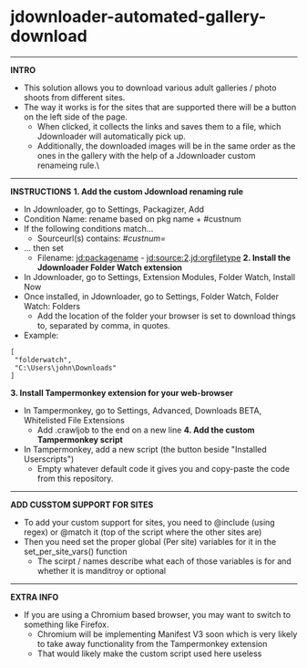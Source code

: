 # jdownloader-automated-gallery-download
---
**INTRO**
- This solution allows you to download various adult galleries / photo shoots from different sites.
- The way it works is for the sites that are supported there will be a button on the left side of the page.
  - When clicked, it collects the links and saves them to a file, which Jdownloader will automatically pick up.
  - Additionally, the downloaded images will be in the same order as the ones in the gallery with the help of a Jdownloader custom renameing rule.\
---
**INSTRUCTIONS**
**1. Add the custom Jdownload renaming rule**
- In Jdownloader, go to Settings, Packagizer, Add
- Condition Name: rename based on pkg name + #custnum
- If the following conditions match...
  - Sourceurl(s) contains: *#custnum=*
- ... then set
  - Filename: <jd:packagename> - <jd:source:2>.<jd:orgfiletype>
**2. Install the Jdownloader Folder Watch extension**
- In Jdownloader, go to Settings, Extension Modules, Folder Watch, Install Now
- Once installed, in Jdownloader, go to Settings, Folder Watch, Folder Watch: Folders
  - Add the location of the folder your browser is set to download things to, separated by comma, in quotes.
- Example:
```
[
 "folderwatch",
 "C:\Users\john\Downloads"
]
```
**3. Install Tampermonkey extension for your web-browser**
- In Tampermonkey, go to Settings, Advanced, Downloads BETA, Whitelisted File Extensions
  - Add .crawljob to the end on a new line
**4. Add the custom Tampermonkey script**
- In Tampermonkey, add a new script (the button beside "Installed Userscripts")
  - Empty whatever default code it gives you and copy-paste the code from this repository.
---
**ADD CUSSTOM SUPPORT FOR SITES**
- To add your custom support for sites, you need to @include (using regex) or @match it (top of the script where the other sites are)
- Then you need set the proper global (Per site) variables for it in the set_per_site_vars() function
  - The scirpt / names describe what each of those variables is for and whether it is manditroy or optional
---
**EXTRA INFO**
- If you are using a Chromium based browser, you may want to switch to something like Firefox.
  - Chromium will be implementing Manifest V3 soon which is very likely to take away functionality from the Tampermonkey extension
  - That would likely make the custom script used here useless
